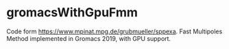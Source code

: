 # gromacsWithGpuFmm
Code form https://www.mpinat.mpg.de/grubmueller/sppexa. Fast Multipoles Method implemented in Gromacs 2019, with GPU support.
